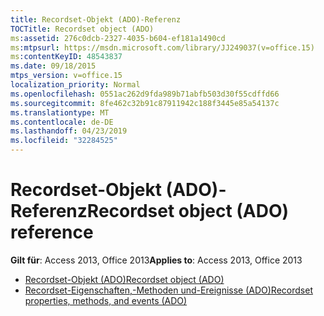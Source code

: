 ```yaml
---
title: Recordset-Objekt (ADO)-Referenz
TOCTitle: Recordset object (ADO)
ms:assetid: 276c0dcb-2327-4035-b604-ef181a1490cd
ms:mtpsurl: https://msdn.microsoft.com/library/JJ249037(v=office.15)
ms:contentKeyID: 48543837
ms.date: 09/18/2015
mtps_version: v=office.15
localization_priority: Normal
ms.openlocfilehash: 0551ac262d9fda989b71abfb503d30f55cdffd66
ms.sourcegitcommit: 8fe462c32b91c87911942c188f3445e85a54137c
ms.translationtype: MT
ms.contentlocale: de-DE
ms.lasthandoff: 04/23/2019
ms.locfileid: "32284525"
---
```

# <a name="recordset-object-ado-reference"></a><span data-ttu-id="c6353-102">Recordset-Objekt (ADO)-Referenz</span><span class="sxs-lookup"><span data-stu-id="c6353-102">Recordset object (ADO) reference</span></span>

<span data-ttu-id="c6353-103">**Gilt für**: Access 2013, Office 2013</span><span class="sxs-lookup"><span data-stu-id="c6353-103">**Applies to**: Access 2013, Office 2013</span></span>

- [<span data-ttu-id="c6353-104">Recordset-Objekt (ADO)</span><span class="sxs-lookup"><span data-stu-id="c6353-104">Recordset object (ADO)</span></span>](recordset-object-ado.md)
- [<span data-ttu-id="c6353-105">Recordset-Eigenschaften,-Methoden und-Ereignisse (ADO)</span><span class="sxs-lookup"><span data-stu-id="c6353-105">Recordset properties, methods, and events (ADO)</span></span>](recordset-properties-methods-and-events-ado.md)

